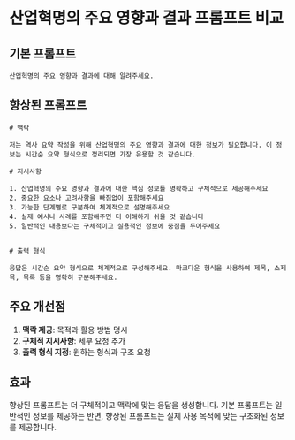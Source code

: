 # 산업혁명의 주요 영향과 결과 프롬프트 비교

## 기본 프롬프트
```
산업혁명의 주요 영향과 결과에 대해 알려주세요.
```

## 향상된 프롬프트
```
# 맥락

저는 역사 요약 작성을 위해 산업혁명의 주요 영향과 결과에 대한 정보가 필요합니다. 이 정보는 시간순 요약 형식으로 정리되면 가장 유용할 것 같습니다.

# 지시사항

1. 산업혁명의 주요 영향과 결과에 대한 핵심 정보를 명확하고 구체적으로 제공해주세요
2. 중요한 요소나 고려사항을 빠짐없이 포함해주세요
3. 가능한 단계별로 구분하여 체계적으로 설명해주세요
4. 실제 예시나 사례를 포함해주면 더 이해하기 쉬울 것 같습니다
5. 일반적인 내용보다는 구체적이고 실용적인 정보에 중점을 두어주세요


# 출력 형식

응답은 시간순 요약 형식으로 체계적으로 구성해주세요. 마크다운 형식을 사용하여 제목, 소제목, 목록 등을 명확히 구분해주세요.
```

## 주요 개선점
1. **맥락 제공**: 목적과 활용 방법 명시
2. **구체적 지시사항**: 세부 요청 추가
3. **출력 형식 지정**: 원하는 형식과 구조 요청

## 효과
향상된 프롬프트는 더 구체적이고 맥락에 맞는 응답을 생성합니다.
기본 프롬프트는 일반적인 정보를 제공하는 반면, 향상된 프롬프트는
실제 사용 목적에 맞는 구조화된 정보를 제공합니다.
